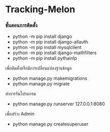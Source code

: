 # Tracking-Melon
### ขั้นตอนการติดตั้ง

- python -m pip install django
- python -m pip install django-allauth
- python -m pip install mysqlclient
- python -m pip install django-mathfilters
- python -m pip install pythainlp

เพื่อติดตั้งหรือมีการเปลี่ยนแปลงฐานข้อมูล
- python manage.py makemigrations
- python manage.py migrate

ทำการรันโปรแกรม
- python manage.py runserver 127.0.0.1:8080

เพื่อสร้าง Admin 
- python manage.py createsuperuser